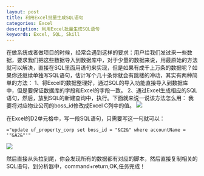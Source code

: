 ```yaml
---
layout: post
title: 利用Excel批量生成SQL语句
categories: Excel
description: 利用Excel批量生成SQL语句
keywords: Excel, SQL, Skill
---
```

在做系统或者做项目的时候，经常会遇到这样的要求：用户给我们发过来一些数据，要求我们把这些数据导入到数据库中，对于少量的数据来说，用最原始的方法就可以解决，直接在SQL里面用语句来实现，但是如果有成千上万条的数据呢？如果你还继续单独写SQL语句，估计写个几十条你就会有跳楼的冲动，其实有两种简单的方法：
   1、将Excel的数据整理好，通过SQL的导入功能直接导入到数据库中，但是要保证数据库的字段和Excel的字段一致。
   2、通过Excel生成相应的SQL语句，然后，放到SQL的新建查询中，执行。下面就来说一说该方法怎么用：
   我要将对应物业公司的boss_id修改成Excel C列中的值。
![](/Log/images/posts/excel/14920480331645/14920483409274.jpg)


在Excel的D2单元格中，写一段SQL语句，只需要写这一句就可以：

`="update uf_property_corp set boss_id = "&C2&" where accountName = '"&A2&"'"`

![](/Log/images/posts/excel/14920480331645/14920486412508.jpg)

然后直接从头拉到尾，你会发现所有的数据都有对应的脚本，然后直接复制相关的SQL语句，到分析器中，command+return,OK,任务完成！

